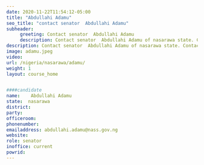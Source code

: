 ```yaml
---
date: 2020-11-22T11:54:12-05:00
title: "Abdullahi Adamu"
seo_title: "contact senator  Abdullahi Adamu"
subheader:
     greeting: Contact senator  Abdullahi Adamu 
     description: Contact senator  Abdullahi Adamu of nasarawa state. Contact information for senator  Abdullahi Adamu includes email address, phone number, and mailing address.
description: Contact senator  Abdullahi Adamu of nasarawa state. Contact information for senator  Abdullahi Adamu includes email address, phone number, and mailing address.
image: adamu.jpeg
video: 
url: /nigeria/nasarawa/adamu/
weight: 1
layout: course_home


####candidate
name:	 Abdullahi Adamu
state:	nasarawa
district: 
party:	
officeroom:	
phonenumber:
emailaddress: abdullahi.adamu@nass.gov.ng
website:	
role: senator
inoffice: current
powrid: 
---
```


